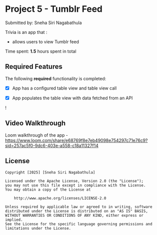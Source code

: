 # Project 5 - Tumblr Feed

Submitted by: Sneha Siri Nagabathula 

Trivia is an app that  :
- allows users to view Tumblr feed

Time spent: **1.5** hours spent in total

## Required Features

The following **required** functionality is completed:

- [x] App has a configured table view and table view call
- [x] App populates the table view with data fetched from an API



!

## Video Walkthrough

Loom walkthrough of the app - https://www.loom.com/share/e68769f8e7eb49098e754297c71e76c9?sid=257ac5f0-9dc6-403e-a558-c18a11327f14 

## License

    Copyright [2025] [Sneha Siri Nagabathula]

    Licensed under the Apache License, Version 2.0 (the "License");
    you may not use this file except in compliance with the License.
    You may obtain a copy of the License at

        http://www.apache.org/licenses/LICENSE-2.0

    Unless required by applicable law or agreed to in writing, software
    distributed under the License is distributed on an "AS IS" BASIS,
    WITHOUT WARRANTIES OR CONDITIONS OF ANY KIND, either express or implied.
    See the License for the specific language governing permissions and
    limitations under the License.
